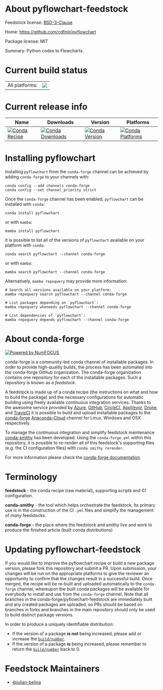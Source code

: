 About pyflowchart-feedstock
===========================

Feedstock license: [BSD-3-Clause](https://github.com/conda-forge/pyflowchart-feedstock/blob/main/LICENSE.txt)

Home: https://github.com/cdfmlr/pyflowchart

Package license: MIT

Summary: Python codes to Flowcharts.

Current build status
====================


<table><tr><td>All platforms:</td>
    <td>
      <a href="https://dev.azure.com/conda-forge/feedstock-builds/_build/latest?definitionId=18815&branchName=main">
        <img src="https://dev.azure.com/conda-forge/feedstock-builds/_apis/build/status/pyflowchart-feedstock?branchName=main">
      </a>
    </td>
  </tr>
</table>

Current release info
====================

| Name | Downloads | Version | Platforms |
| --- | --- | --- | --- |
| [![Conda Recipe](https://img.shields.io/badge/recipe-pyflowchart-green.svg)](https://anaconda.org/conda-forge/pyflowchart) | [![Conda Downloads](https://img.shields.io/conda/dn/conda-forge/pyflowchart.svg)](https://anaconda.org/conda-forge/pyflowchart) | [![Conda Version](https://img.shields.io/conda/vn/conda-forge/pyflowchart.svg)](https://anaconda.org/conda-forge/pyflowchart) | [![Conda Platforms](https://img.shields.io/conda/pn/conda-forge/pyflowchart.svg)](https://anaconda.org/conda-forge/pyflowchart) |

Installing pyflowchart
======================

Installing `pyflowchart` from the `conda-forge` channel can be achieved by adding `conda-forge` to your channels with:

```
conda config --add channels conda-forge
conda config --set channel_priority strict
```

Once the `conda-forge` channel has been enabled, `pyflowchart` can be installed with `conda`:

```
conda install pyflowchart
```

or with `mamba`:

```
mamba install pyflowchart
```

It is possible to list all of the versions of `pyflowchart` available on your platform with `conda`:

```
conda search pyflowchart --channel conda-forge
```

or with `mamba`:

```
mamba search pyflowchart --channel conda-forge
```

Alternatively, `mamba repoquery` may provide more information:

```
# Search all versions available on your platform:
mamba repoquery search pyflowchart --channel conda-forge

# List packages depending on `pyflowchart`:
mamba repoquery whoneeds pyflowchart --channel conda-forge

# List dependencies of `pyflowchart`:
mamba repoquery depends pyflowchart --channel conda-forge
```


About conda-forge
=================

[![Powered by
NumFOCUS](https://img.shields.io/badge/powered%20by-NumFOCUS-orange.svg?style=flat&colorA=E1523D&colorB=007D8A)](https://numfocus.org)

conda-forge is a community-led conda channel of installable packages.
In order to provide high-quality builds, the process has been automated into the
conda-forge GitHub organization. The conda-forge organization contains one repository
for each of the installable packages. Such a repository is known as a *feedstock*.

A feedstock is made up of a conda recipe (the instructions on what and how to build
the package) and the necessary configurations for automatic building using freely
available continuous integration services. Thanks to the awesome service provided by
[Azure](https://azure.microsoft.com/en-us/services/devops/), [GitHub](https://github.com/),
[CircleCI](https://circleci.com/), [AppVeyor](https://www.appveyor.com/),
[Drone](https://cloud.drone.io/welcome), and [TravisCI](https://travis-ci.com/)
it is possible to build and upload installable packages to the
[conda-forge](https://anaconda.org/conda-forge) [Anaconda-Cloud](https://anaconda.org/)
channel for Linux, Windows and OSX respectively.

To manage the continuous integration and simplify feedstock maintenance
[conda-smithy](https://github.com/conda-forge/conda-smithy) has been developed.
Using the ``conda-forge.yml`` within this repository, it is possible to re-render all of
this feedstock's supporting files (e.g. the CI configuration files) with ``conda smithy rerender``.

For more information please check the [conda-forge documentation](https://conda-forge.org/docs/).

Terminology
===========

**feedstock** - the conda recipe (raw material), supporting scripts and CI configuration.

**conda-smithy** - the tool which helps orchestrate the feedstock.
                   Its primary use is in the construction of the CI ``.yml`` files
                   and simplify the management of *many* feedstocks.

**conda-forge** - the place where the feedstock and smithy live and work to
                  produce the finished article (built conda distributions)


Updating pyflowchart-feedstock
==============================

If you would like to improve the pyflowchart recipe or build a new
package version, please fork this repository and submit a PR. Upon submission,
your changes will be run on the appropriate platforms to give the reviewer an
opportunity to confirm that the changes result in a successful build. Once
merged, the recipe will be re-built and uploaded automatically to the
`conda-forge` channel, whereupon the built conda packages will be available for
everybody to install and use from the `conda-forge` channel.
Note that all branches in the conda-forge/pyflowchart-feedstock are
immediately built and any created packages are uploaded, so PRs should be based
on branches in forks and branches in the main repository should only be used to
build distinct package versions.

In order to produce a uniquely identifiable distribution:
 * If the version of a package **is not** being increased, please add or increase
   the [``build/number``](https://docs.conda.io/projects/conda-build/en/latest/resources/define-metadata.html#build-number-and-string).
 * If the version of a package **is** being increased, please remember to return
   the [``build/number``](https://docs.conda.io/projects/conda-build/en/latest/resources/define-metadata.html#build-number-and-string)
   back to 0.

Feedstock Maintainers
=====================

* [@julian-belina](https://github.com/julian-belina/)


